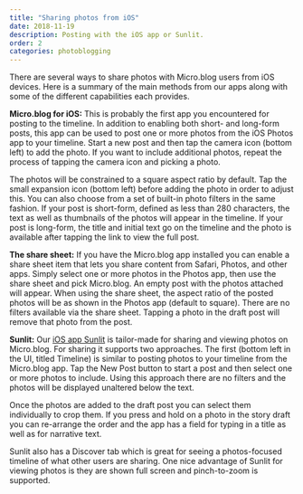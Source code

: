 ```yaml
---
title: "Sharing photos from iOS"
date: 2018-11-19
description: Posting with the iOS app or Sunlit.
order: 2
categories: photoblogging
---
```

There are several ways to share photos with Micro.blog users from iOS devices. Here is a summary of the main methods from our apps along with some of the different capabilities each provides.

**Micro.blog for iOS:** This is probably the first app you encountered for posting to the timeline. In addition to enabling both short- and long-form posts, this app can be used to post one or more photos from the iOS Photos app to your timeline. Start a new post and then tap the camera icon (bottom left) to add the photo. If you want to include additional photos, repeat the process of tapping the camera icon and picking a photo.

The photos will be constrained to a square aspect ratio by default. Tap the small expansion icon (bottom left) before adding the photo in order to adjust this. You can also choose from a set of built-in photo filters in the same fashion. If your post is short-form, defined as less than 280 characters, the text as well as thumbnails of the photos will appear in the timeline. If your post is long-form, the title and initial text go on the timeline and the photo is available after tapping the link to view the full post.

**The share sheet:** If you have the Micro.blog app installed you can enable a share sheet item that lets you share content from Safari, Photos, and other apps. Simply select one or more photos in the Photos app, then use the share sheet and pick Micro.blog. An empty post with the photos attached will appear. When using the share sheet, the aspect ratio of the posted photos will be as shown in the Photos app (default to square). There are no filters available via the share sheet. Tapping a photo in the draft post will remove that photo from the post.

**Sunlit:** Our [iOS app Sunlit](https://sunlit.io/) is tailor-made for sharing and viewing photos on Micro.blog. For sharing it supports two approaches. The first (bottom left in the UI, titled Timeline) is similar to posting photos to your timeline from the Micro.blog app. Tap the New Post button to start a post and then select one or more photos to include. Using this approach there are no filters and the photos will be displayed unaltered below the text.

Once the photos are added to the draft post you can select them individually to crop them. If you press and hold on a photo in the story draft you can re-arrange the order and the app has a field for typing in a title as well as for narrative text.

Sunlit also has a Discover tab which is great for seeing a photos-focused timeline of what other users are sharing. One nice advantage of Sunlit for viewing photos is they are shown full screen and pinch-to-zoom is supported.
